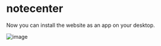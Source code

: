 # notecenter

Now you can install the website as an app on your desktop.

![image](https://github.com/user-attachments/assets/42e98a3b-04f6-42ed-863d-67c0740318d8)
